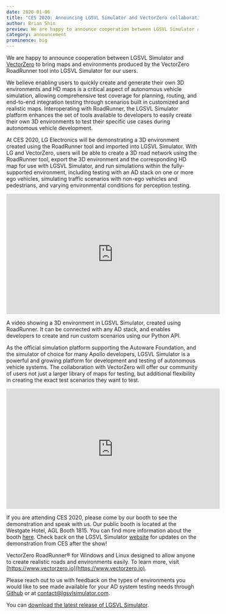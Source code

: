 ```yaml
---
date: 2020-01-06
title: "CES 2020: Announcing LGSVL Simulator and VectorZero collaboration"
author: Brian Shin
preview: We are happy to announce cooperation between LGSVL Simulator and VectorZero to bring maps and environments produced by the VectorZero RoadRunner tool into LGSVL Simulator for our users.
category: announcement
prominence: big
---
```


We are happy to announce cooperation between LGSVL Simulator and [VectorZero](https://vectorzero.io) to bring maps and environments produced by the VectorZero RoadRunner tool into LGSVL Simulator for our users.

We believe enabling users to quickly create and generate their own 3D environments and HD maps is a critical aspect of autonomous vehicle simulation, allowing comprehensive test coverage for planning, routing, and end-to-end integration testing through scenarios built in customized and realistic maps. Interoperating with RoadRunner, the LGSVL Simulator platform enhances the set of tools available to developers to easily create their own 3D environments to test their specific use cases during autonomous vehicle development.

At CES 2020, LG Electronics will be demonstrating a 3D environment created using the RoadRunner tool and imported into LGSVL Simulator. With LG and VectorZero, users will be able to create a 3D road network using the RoadRunner tool, export the 3D environment and the corresponding HD map for use with LGSVL Simulator, and run simulations within the fully-supported environment, including testing with an AD stack on one or more ego vehicles, simulating traffic scenarios with non-ego vehicles and pedestrians, and varying environmental conditions for perception testing.

<div class="video-container">
<iframe style="display:block;margin:auto;" width="560" height="315" src="https://www.youtube.com/embed/695ip61wnIY" frameborder="0" allow="accelerometer; autoplay; encrypted-media; gyroscope; picture-in-picture" allowfullscreen></iframe>
</div>

A video showing a 3D environment in LGSVL Simulator, created using RoadRunner. It can be connected with any AD stack, and enables developers to create and run custom scenarios using our Python API.

As the official simulation platform supporting the Autoware Foundation, and the simulator of choice for many Apollo developers, LGSVL Simulator is a powerful and growing platform for development and testing of autonomous vehicle systems. The collaboration with VectorZero will offer our community of users not just a larger library of maps for testing, but additional flexibility in creating the exact test scenarios they want to test.

<div class="video-container">
<iframe style="display:block;margin:auto;" width="560" height="315" src="https://www.youtube.com/embed/Tu0BKYX31dg" frameborder="0" allow="accelerometer; autoplay; encrypted-media; gyroscope; picture-in-picture" allowfullscreen></iframe>
</div>

If you are attending CES 2020, please come by our booth to see the demonstration and speak with us. Our public booth is located at the Westgate Hotel, AGL Booth 1815. You can find more information about the booth [here](https://www.automotivelinux.org/ces-demos). Check back on the LGSVL Simulator [website](https://lgsvlsimulator.com) for updates on the demonstration from CES after the show!

VectorZero RoadRunner® for Windows and Linux designed to allow anyone to create realistic roads and environments easily. To learn more, visit [https://www.vectorzero.io](https://www.vectorzero.io).

Please reach out to us with feedback on the types of environments you would like to see made available for your AD system testing needs through [Github](https://github.com/lgsvl/simulator/issues) or at [contact@lgsvlsimulator.com](mailto:contact@lgsvlsimulator.com).

You can [download the latest release of LGSVL Simulator](https://github.com/lgsvl/simulator/releases/latest).
